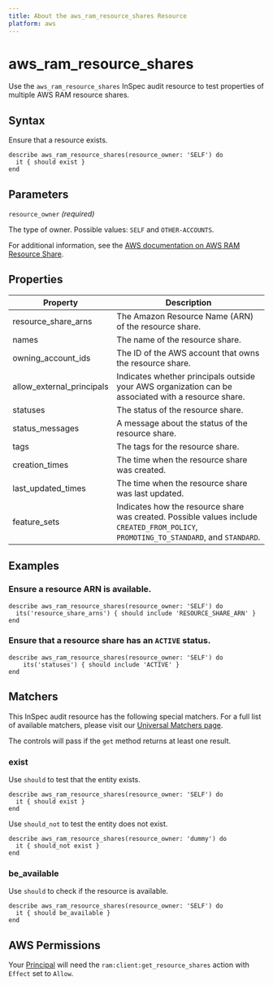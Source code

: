 ```yaml
---
title: About the aws_ram_resource_shares Resource
platform: aws
---
```


# aws\_ram\_resource\_shares

Use the `aws_ram_resource_shares` InSpec audit resource to test properties of multiple AWS RAM resource shares.

## Syntax

Ensure that a resource exists.

    describe aws_ram_resource_shares(resource_owner: 'SELF') do
      it { should exist }
    end

## Parameters

`resource_owner` _(required)_

The type of owner. Possible values: `SELF` and `OTHER-ACCOUNTS`.

For additional information, see the [AWS documentation on AWS RAM Resource Share](https://docs.aws.amazon.com/AWSCloudFormation/latest/UserGuide/aws-resource-ram-resourceshare.html).

## Properties

| Property | Description|
| --- | --- |
| resource_share_arns | The Amazon Resource Name (ARN) of the resource share. |
| names | The name of the resource share. |
| owning_account_ids | The ID of the AWS account that owns the resource share. |
| allow_external_principals | Indicates whether principals outside your AWS organization can be associated with a resource share. |
| statuses | The status of the resource share. |
| status_messages | A message about the status of the resource share. |
| tags | The tags for the resource share. |
| creation_times | The time when the resource share was created. |
| last_updated_times | The time when the resource share was last updated. |
| feature_sets | Indicates how the resource share was created. Possible values include `CREATED_FROM_POLICY`, `PROMOTING_TO_STANDARD`, and `STANDARD`. |

## Examples

### Ensure a resource ARN is available.

    describe aws_ram_resource_shares(resource_owner: 'SELF') do
      its('resource_share_arns') { should include 'RESOURCE_SHARE_ARN' }
    end

### Ensure that a resource share has an `ACTIVE` status.

    describe aws_ram_resource_shares(resource_owner: 'SELF') do
        its('statuses') { should include 'ACTIVE' }
    end

## Matchers

This InSpec audit resource has the following special matchers. For a full list of available matchers, please visit our [Universal Matchers page](https://www.inspec.io/docs/reference/matchers/).

The controls will pass if the `get` method returns at least one result.

### exist

Use `should` to test that the entity exists.

    describe aws_ram_resource_shares(resource_owner: 'SELF') do
      it { should exist }
    end

Use `should_not` to test the entity does not exist.

    describe aws_ram_resource_shares(resource_owner: 'dummy') do
      it { should_not exist }
    end

### be_available

Use `should` to check if the resource is available.

    describe aws_ram_resource_shares(resource_owner: 'SELF') do
      it { should be_available }
    end

## AWS Permissions

Your [Principal](https://docs.aws.amazon.com/IAM/latest/UserGuide/intro-structure.html#intro-structure-principal) will need the `ram:client:get_resource_shares` action with `Effect` set to `Allow`.